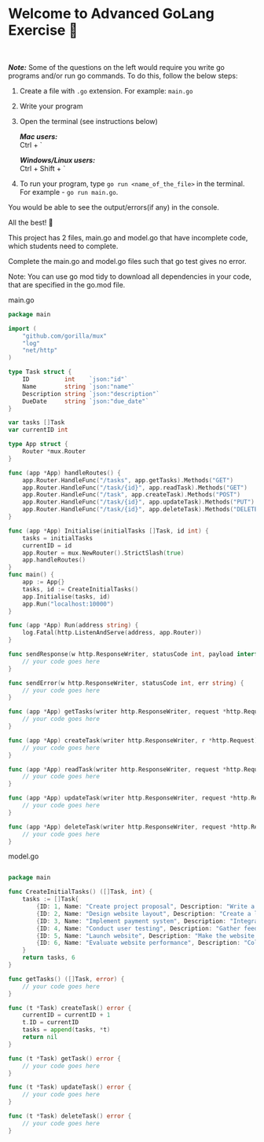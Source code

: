# Welcome to Advanced GoLang Exercise :rocket:

<br/>

***Note:*** Some of the questions on the left would require you write go programs and/or run go commands. 
To do this, follow the below steps:

1. Create a file with `.go` extension. For example: `main.go`
2. Write your program
3. Open the terminal (see instructions below)

   ***Mac users:***<br/>
   Ctrl + ` 

   ***Windows/Linux users:***<br/>
   Ctrl + Shift + ` 

4. To run your program, type `go run <name_of_the_file>` in the terminal. For example - `go run main.go`.

  You would be able to see the output/errors(if any) in the console.

  All the best! :muscle:


This project has 2 files, main.go and model.go that have incomplete code, which students need to complete.


Complete the main.go and model.go files such that go test gives no error.


Note: You can use go mod tidy to download all dependencies in your code, that are specified in the go.mod file.



main.go

```go
package main

import (
    "github.com/gorilla/mux"
    "log"
    "net/http"
)

type Task struct {
    ID          int    `json:"id"`
    Name        string `json:"name"`
    Description string `json:"description"`
    DueDate     string `json:"due_date"`
}

var tasks []Task
var currentID int

type App struct {
    Router *mux.Router
}

func (app *App) handleRoutes() {
    app.Router.HandleFunc("/tasks", app.getTasks).Methods("GET")
    app.Router.HandleFunc("/task/{id}", app.readTask).Methods("GET")
    app.Router.HandleFunc("/task", app.createTask).Methods("POST")
    app.Router.HandleFunc("/task/{id}", app.updateTask).Methods("PUT")
    app.Router.HandleFunc("/task/{id}", app.deleteTask).Methods("DELETE")
}

func (app *App) Initialise(initialTasks []Task, id int) {
    tasks = initialTasks
    currentID = id
    app.Router = mux.NewRouter().StrictSlash(true)
    app.handleRoutes()
}
func main() {
    app := App{}
    tasks, id := CreateInitialTasks()
    app.Initialise(tasks, id)
    app.Run("localhost:10000")
}

func (app *App) Run(address string) {
    log.Fatal(http.ListenAndServe(address, app.Router))
}

func sendResponse(w http.ResponseWriter, statusCode int, payload interface{}) {
    // your code goes here
}

func sendError(w http.ResponseWriter, statusCode int, err string) {
    // your code goes here
}

func (app *App) getTasks(writer http.ResponseWriter, request *http.Request) {
    // your code goes here
}

func (app *App) createTask(writer http.ResponseWriter, r *http.Request) {
    // your code goes here
}

func (app *App) readTask(writer http.ResponseWriter, request *http.Request) {
    // your code goes here
}

func (app *App) updateTask(writer http.ResponseWriter, request *http.Request) {
    // your code goes here
}

func (app *App) deleteTask(writer http.ResponseWriter, request *http.Request) {
    // your code goes here
}
```

model.go

```go

package main

func CreateInitialTasks() ([]Task, int) {
    tasks := []Task{
        {ID: 1, Name: "Create project proposal", Description: "Write a proposal for the new project", DueDate: "2022-02-01"},
        {ID: 2, Name: "Design website layout", Description: "Create a layout for the company website", DueDate: "2022-03-01"},
        {ID: 3, Name: "Implement payment system", Description: "Integrate a payment system into the website", DueDate: "2022-04-01"},
        {ID: 4, Name: "Conduct user testing", Description: "Gather feedback from user testing to improve the website", DueDate: "2022-05-01"},
        {ID: 5, Name: "Launch website", Description: "Make the website live for the public", DueDate: "2022-06-01"},
        {ID: 6, Name: "Evaluate website performance", Description: "Collect data and analyze website performance", DueDate: "2022-07-01"},
    }
    return tasks, 6
}

func getTasks() ([]Task, error) {
    // your code goes here
}

func (t *Task) createTask() error {
    currentID = currentID + 1
    t.ID = currentID
    tasks = append(tasks, *t)
    return nil
}

func (t *Task) getTask() error {
    // your code goes here
}

func (t *Task) updateTask() error {
    // your code goes here
}

func (t *Task) deleteTask() error {
    // your code goes here
}

```